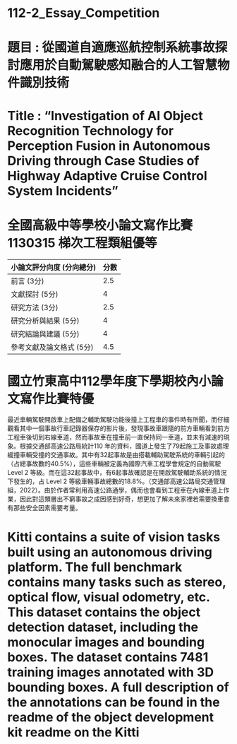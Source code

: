 # 112-2_Essay_Competition

# 題目 : 從國道自適應巡航控制系統事故探討應用於自動駕駛感知融合的人工智慧物件識別技術
# Title : “Investigation of AI Object Recognition Technology for Perception Fusion in Autonomous Driving through Case Studies of Highway Adaptive Cruise Control System Incidents” 

# 全國高級中等學校小論文寫作比賽1130315 梯次工程類組優等

| 小論文評分向度 (分向總分)  | 分數 |
| ----- | -------- |
| 前言 (3分) | 2.5        |
| 文獻探討 (5分) | 4       |
| 研究方法 (3分) | 2.5       |
| 研究分析與結果 (5分) | 4       |
| 研究結論與建議 (5分) | 4       |
| 參考文獻及論文格式 (5分) | 4.5       |

# 國立竹東高中112學年度下學期校內小論文寫作比賽特優

最近車輛駕駛開啟車上配備之輔助駕駛功能後撞上工程車的事件時有所聞，而仔細觀看其中一個事故行車記錄器保存的影片後，發現事故車跟隨的前方車輛看到前方工程車後切到右線車道，然而事故車在撞車前一直保持同一車道，並未有減速的現象。根據交通部高速公路局統計110 年的資料，國道上發生了79起施工及事故處理緩撞車輛受撞的交通事故。其中有32起事故是由搭載輔助駕駛系統的車輛引起的（占總事故數的40.5%），這些車輛被定義為國際汽車工程學會規定的自動駕駛 Level 2 等級。而在這32起事故中，有6起事故確認是在開啟駕駛輔助系統的情況下發生的，占 Level 2 等級車輛事故總數的18.8%。（交通部高速公路局交通管理組，2022）。由於作者常利用高速公路通學，偶而也會看到工程車在內線車道上作業，因此對這類層出不窮事故之成因感到好奇，想更加了解未來家裡若需要換車會有那些安全因素需要考量。


# Kitti contains a suite of vision tasks built using an autonomous driving platform. The full benchmark contains many tasks such as stereo, optical flow, visual odometry, etc. This dataset contains the object detection dataset, including the monocular images and bounding boxes. The dataset contains 7481 training images annotated with 3D bounding boxes. A full description of the annotations can be found in the readme of the object development kit readme on the Kitti
